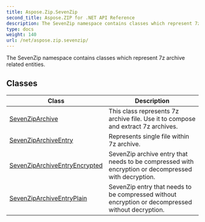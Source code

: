 ```yaml
---
title: Aspose.Zip.SevenZip
second_title: Aspose.ZIP for .NET API Reference
description: The SevenZip namespace contains classes which represent 7z archive related entities
type: docs
weight: 140
url: /net/aspose.zip.sevenzip/
---
```

The SevenZip namespace contains classes which represent 7z archive related entities.

## Classes

| Class | Description |
| --- | --- |
| [SevenZipArchive](./sevenziparchive/) | This class represents 7z archive file. Use it to compose and extract 7z archives. |
| [SevenZipArchiveEntry](./sevenziparchiveentry/) | Represents single file within 7z archive. |
| [SevenZipArchiveEntryEncrypted](./sevenziparchiveentryencrypted/) | SevenZip archive entry that needs to be compressed with encryption or decompressed with decryption. |
| [SevenZipArchiveEntryPlain](./sevenziparchiveentryplain/) | SevenZip entry that needs to be compressed without encryption or decompressed without decryption. |


